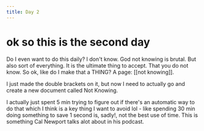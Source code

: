 ```yaml
---
title: Day 2
---
```


# ok so this is the second day

Do I even want to do this daily? I don't know. God not knowing is brutal. But also sort of everything. It is the ultimate thing to accept. That you do not know. So ok, like do I make that a THING? A page: [[not knowing]]. 

I just made the double brackets on it, but now I need to actually go and create a new document called Not Knowing. 

I actually just spent 5 min trying to figure out if there's an automatic way to do that which I think is a key thing I want to avoid lol - like spending 30 min doing something to save 1 second is, sadly!, not the best use of time. This is something Cal Newport talks alot about in his podcast. 

